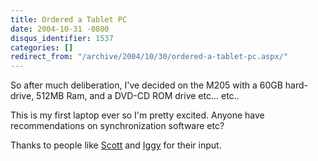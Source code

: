 ```yaml
---
title: Ordered a Tablet PC
date: 2004-10-31 -0800
disqus_identifier: 1537
categories: []
redirect_from: "/archive/2004/10/30/ordered-a-tablet-pc.aspx/"
---
```


So after much deliberation, I've decided on the M205 with a 60GB
hard-drive, 512MB Ram, and a DVD-CD ROM drive etc... etc..

This is my first laptop ever so I'm pretty excited. Anyone have
recommendations on synchronization software etc?

Thanks to people like
[Scott](http://www.hanselman.com/blog/SearchView.aspx?q=m205) and
[Iggy](http://www.iggysoft.com/) for their input.

